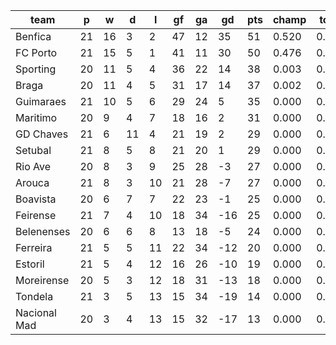 |     team     | p  | w  | d  | l  | gf | ga | gd  | pts | champ | top2  | top3  | top4  |  5-7  | bot4  | bot3  | bot2  |
|--------------|----|----|----|----|----|----|-----|-----|-------|-------|-------|-------|-------|-------|-------|-------|
| Benfica      | 21 | 16 |  3 |  2 | 47 | 12 |  35 |  51 | 0.520 | 0.974 | 0.998 | 1.000 | 0.000 | 0.000 | 0.000 | 0.000|
| FC Porto     | 21 | 15 |  5 |  1 | 41 | 11 |  30 |  50 | 0.476 | 0.980 | 0.998 | 1.000 | 0.000 | 0.000 | 0.000 | 0.000|
| Sporting     | 20 | 11 |  5 |  4 | 36 | 22 |  14 |  38 | 0.003 | 0.026 | 0.505 | 0.803 | 0.189 | 0.000 | 0.000 | 0.000|
| Braga        | 20 | 11 |  4 |  5 | 31 | 17 |  14 |  37 | 0.002 | 0.018 | 0.372 | 0.730 | 0.256 | 0.000 | 0.000 | 0.000|
| Guimaraes    | 21 | 10 |  5 |  6 | 29 | 24 |   5 |  35 | 0.000 | 0.002 | 0.103 | 0.324 | 0.605 | 0.000 | 0.000 | 0.000|
| Maritimo     | 20 |  9 |  4 |  7 | 18 | 16 |   2 |  31 | 0.000 | 0.000 | 0.014 | 0.076 | 0.589 | 0.001 | 0.000 | 0.000|
| GD Chaves    | 21 |  6 | 11 |  4 | 21 | 19 |   2 |  29 | 0.000 | 0.000 | 0.002 | 0.016 | 0.313 | 0.011 | 0.005 | 0.001|
| Setubal      | 21 |  8 |  5 |  8 | 21 | 20 |   1 |  29 | 0.000 | 0.000 | 0.004 | 0.024 | 0.370 | 0.006 | 0.001 | 0.000|
| Rio Ave      | 20 |  8 |  3 |  9 | 25 | 28 |  -3 |  27 | 0.000 | 0.000 | 0.002 | 0.017 | 0.299 | 0.017 | 0.005 | 0.001|
| Arouca       | 21 |  8 |  3 | 10 | 21 | 28 |  -7 |  27 | 0.000 | 0.000 | 0.001 | 0.002 | 0.105 | 0.055 | 0.019 | 0.004|
| Boavista     | 20 |  6 |  7 |  7 | 22 | 23 |  -1 |  25 | 0.000 | 0.000 | 0.001 | 0.007 | 0.176 | 0.038 | 0.013 | 0.004|
| Feirense     | 21 |  7 |  4 | 10 | 18 | 34 | -16 |  25 | 0.000 | 0.000 | 0.000 | 0.000 | 0.017 | 0.283 | 0.136 | 0.043|
| Belenenses   | 20 |  6 |  6 |  8 | 13 | 18 |  -5 |  24 | 0.000 | 0.000 | 0.000 | 0.001 | 0.071 | 0.099 | 0.040 | 0.008|
| Ferreira     | 21 |  5 |  5 | 11 | 22 | 34 | -12 |  20 | 0.000 | 0.000 | 0.000 | 0.000 | 0.004 | 0.499 | 0.303 | 0.132|
| Estoril      | 21 |  5 |  4 | 12 | 16 | 26 | -10 |  19 | 0.000 | 0.000 | 0.000 | 0.000 | 0.005 | 0.503 | 0.315 | 0.142|
| Moreirense   | 20 |  5 |  3 | 12 | 18 | 31 | -13 |  18 | 0.000 | 0.000 | 0.000 | 0.000 | 0.003 | 0.621 | 0.440 | 0.225|
| Tondela      | 21 |  3 |  5 | 13 | 15 | 34 | -19 |  14 | 0.000 | 0.000 | 0.000 | 0.000 | 0.000 | 0.947 | 0.881 | 0.750|
| Nacional Mad | 20 |  3 |  4 | 13 | 15 | 32 | -17 |  13 | 0.000 | 0.000 | 0.000 | 0.000 | 0.000 | 0.918 | 0.841 | 0.689|
